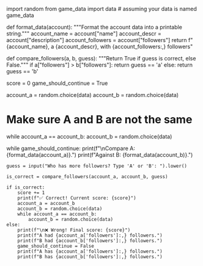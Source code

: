 
import random
from game_data import data  # assuming your data is named game_data

def format_data(account):
    """Format the account data into a printable string."""
    account_name = account["name"]
    account_descr = account["description"]
    account_followers = account["followers"]
    return f"{account_name}, a {account_descr}, with {account_followers:,} followers"

def compare_followers(a, b, guess):
    """Return True if guess is correct, else False."""
    if a["followers"] > b["followers"]:
        return guess == 'a'
    else:
        return guess == 'b'

score = 0
game_should_continue = True

account_a = random.choice(data)
account_b = random.choice(data)
# Make sure A and B are not the same
while account_a == account_b:
    account_b = random.choice(data)

while game_should_continue:
    print(f"\nCompare A: {format_data(account_a)}.")
    print(f"Against B: {format_data(account_b)}.")

    guess = input("Who has more followers? Type 'A' or 'B': ").lower()

    is_correct = compare_followers(account_a, account_b, guess)

    if is_correct:
        score += 1
        print(f"✅ Correct! Current score: {score}")
        account_a = account_b
        account_b = random.choice(data)
        while account_a == account_b:
            account_b = random.choice(data)
    else:
        print(f"\n❌ Wrong! Final score: {score}")
        print(f"A had {account_a['followers']:,} followers.")
        print(f"B had {account_b['followers']:,} followers.")
        game_should_continue = False
        print(f"A has {account_a['followers']:,} followers.")
        print(f"B has {account_b['followers']:,} followers.")
